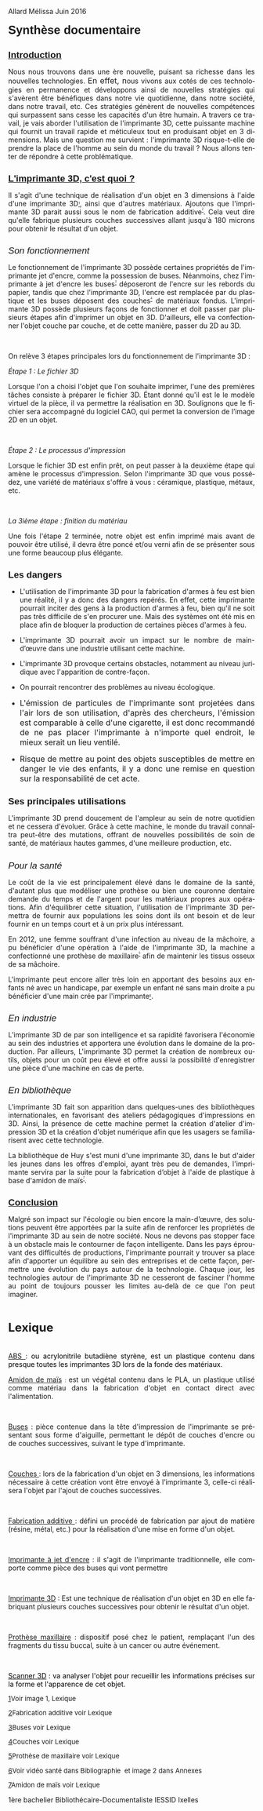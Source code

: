 <!DOCTYPE HTML PUBLIC "-//W3C//DTD HTML 4.0 Transitional//EN">
<HTML>
<HEAD>
	<META HTTP-EQUIV="CONTENT-TYPE" CONTENT="text/html; charset=windows-1252">
	<TITLE></TITLE>
	<META NAME="GENERATOR" CONTENT="OpenOffice 4.1.2  (Win32)">
	<META NAME="AUTHOR" CONTENT="m&eacute;lissa ">
	<META NAME="CREATED" CONTENT="20160524;12023642">
	<META NAME="CHANGEDBY" CONTENT="m&eacute;lissa ">
	<META NAME="CHANGED" CONTENT="20160524;13315924">
	<STYLE TYPE="text/css">
	<!--
		@page { margin-left: 2cm; margin-right: 2cm; margin-top: 1.27cm; margin-bottom: 1.27cm }
		P { margin-bottom: 0.21cm }
		H1 { margin-bottom: 0.21cm }
		H1.western { font-family: "Arial", sans-serif; font-size: 14pt }
		H1.cjk { font-family: "Microsoft YaHei"; font-size: 14pt }
		H1.ctl { font-family: "Arial Unicode MS"; font-size: 14pt }
		P.sdfootnote { margin-left: 0.5cm; text-indent: -0.5cm; margin-bottom: 0cm; font-size: 10pt }
		H2 { margin-bottom: 0.21cm }
		H2.western { font-family: "Arial", sans-serif; font-size: 14pt; font-style: italic }
		H2.cjk { font-family: "Microsoft YaHei"; font-size: 14pt; font-style: italic }
		H2.ctl { font-family: "Arial Unicode MS"; font-size: 14pt; font-style: italic }
		A.sdfootnoteanc { font-size: 57% }
	-->
	</STYLE>
</HEAD>
<BODY LANG="fr-FR" DIR="LTR">
<DIV TYPE=HEADER>
	<P STYLE="margin-bottom: 0cm">Allard M&eacute;lissa		Juin 2016</P>
</DIV>
<P STYLE="margin-top: 0.42cm; page-break-before: always; page-break-after: avoid">
<FONT FACE="Arial, sans-serif"><FONT SIZE=4><FONT SIZE=5><B>Synth&egrave;se
documentaire</B></FONT></FONT></FONT></P>
<H1 CLASS="western"><U>Introduction</U></H1>
<P ALIGN=JUSTIFY STYLE="margin-bottom: 0cm">Nous nous trouvons dans
une &egrave;re nouvelle, puisant sa richesse dans les nouvelles
technologies.  <FONT SIZE=1 STYLE="font-size: 8pt"><FONT SIZE=3>En
effet, n</FONT></FONT>ous vivons aux cot&eacute;s de ces technologies
en permanence et d&eacute;veloppons ainsi de nouvelles strat&eacute;gies
qui s'av&egrave;rent &ecirc;tre b&eacute;n&eacute;fiques dans notre
vie quotidienne, dans notre soci&eacute;t&eacute;, dans notre
travail, etc. Ces strat&eacute;gies g&eacute;n&egrave;rent de
nouvelles comp&eacute;tences qui surpassent sans cesse les capacit&eacute;s
d'un &ecirc;tre humain. A travers ce travail, je vais aborder
l'utilisation de l'imprimante 3D, cette puissante machine qui fournit
un travail rapide et m&eacute;ticuleux tout en produisant objet en 3
dimensions. Mais une question me survient&nbsp;: l'imprimante 3D
risque-t-elle de prendre la place de l'homme au sein du monde du
travail&nbsp;? Nous allons tenter de r&eacute;pondre &agrave; cette
probl&eacute;matique.</P>
<H1 CLASS="western"><U>L'imprimante 3D, c'est quoi&nbsp;?</U></H1>
<P ALIGN=JUSTIFY STYLE="margin-bottom: 0cm">Il s'agit d'une technique
de r&eacute;alisation d'un objet en 3 dimensions &agrave; l'aide
d'une imprimante 3D<A CLASS="sdfootnoteanc" NAME="sdfootnote1anc" HREF="#sdfootnote1sym"><SUP>1</SUP></A>,
ainsi que d'autres mat&eacute;riaux. Ajoutons que l'imprimante 3D
parait aussi sous le nom de fabrication additive<SUP><A CLASS="sdfootnoteanc" NAME="sdfootnote2anc" HREF="#sdfootnote2sym"><SUP>2</SUP></A></SUP>.
Cela veut dire qu'elle fabrique plusieurs couches successives allant
jusqu'&agrave; 180 microns pour obtenir le r&eacute;sultat d'un
objet.</P>
<H1 CLASS="western" STYLE="font-weight: normal"><I>Son fonctionnement</I></H1>
<P ALIGN=JUSTIFY STYLE="margin-bottom: 0cm; background: transparent">Le
fonctionnement de l'imprimante 3D poss&egrave;de certaines propri&eacute;t&eacute;s
de l'imprimante jet d'encre, comme la possession de buses. N&eacute;anmoins,
chez l'imprimante &agrave; jet d'encre les buses<SUP><A CLASS="sdfootnoteanc" NAME="sdfootnote3anc" HREF="#sdfootnote3sym"><SUP>3</SUP></A></SUP>
d&eacute;poseront de l'encre sur les rebords du papier, tandis que
chez l'imprimante 3D, l'encre est remplac&eacute;e par du plastique
et les buses d&eacute;posent des couches<SUP><A CLASS="sdfootnoteanc" NAME="sdfootnote4anc" HREF="#sdfootnote4sym"><SUP>4</SUP></A></SUP>
de mat&eacute;riaux fondus. L'imprimante 3D poss&egrave;de plusieurs
fa&ccedil;ons de fonctionner et doit passer par plusieurs &eacute;tapes
afin d'imprimer un objet en 3D. D'ailleurs, elle va confectionner
l'objet couche par couche, et de cette mani&egrave;re, passer du 2D
au 3D.</P>
<P ALIGN=JUSTIFY STYLE="margin-bottom: 0cm"><BR>
</P>
<P ALIGN=JUSTIFY STYLE="margin-bottom: 0cm">On rel&egrave;ve 3 &eacute;tapes
principales lors du fonctionnement de l'imprimante 3D&nbsp;:</P>
<P ALIGN=JUSTIFY STYLE="margin-bottom: 0cm"><I>&Eacute;tape 1&nbsp;:
Le fichier 3D</I></P>
<P ALIGN=JUSTIFY STYLE="margin-bottom: 0cm">Lorsque l'on a choisi
l'objet que l'on souhaite imprimer, l'une des premi&egrave;res t&acirc;ches
consiste &agrave; pr&eacute;parer le fichier 3D. &Eacute;tant donn&eacute;
qu'il est le le mod&egrave;le virtuel de la pi&egrave;ce, il va
permettre la  r&eacute;alisation en 3D. Soulignons que le fichier
sera accompagn&eacute; du logiciel CAO, qui permet la  conversion de
l&rsquo;image 2D en un objet.</P>
<P ALIGN=JUSTIFY STYLE="margin-bottom: 0cm"><BR>
</P>
<P ALIGN=JUSTIFY STYLE="margin-bottom: 0cm"><I>&Eacute;tape 2&nbsp;:
Le processus d'impression</I></P>
<P ALIGN=JUSTIFY STYLE="margin-bottom: 0cm">Lorsque le fichier 3D est
enfin pr&ecirc;t, on peut passer &agrave; la deuxi&egrave;me &eacute;tape
qui am&egrave;ne le processus d'impression. Selon l'imprimante 3D que
vous poss&eacute;dez, une vari&eacute;t&eacute; de mat&eacute;riaux
s'offre &agrave; vous&nbsp;: c&eacute;ramique, plastique, m&eacute;taux,
etc.</P>
<P ALIGN=JUSTIFY STYLE="margin-bottom: 0cm"><BR>
</P>
<P ALIGN=JUSTIFY STYLE="margin-bottom: 0cm"><I>La 3i&egrave;me
&eacute;tape&nbsp;: finition du mat&eacute;riau</I></P>
<P ALIGN=JUSTIFY STYLE="margin-bottom: 0cm">Une fois l'&eacute;tape 2
termin&eacute;e, notre objet est enfin imprim&eacute; mais avant de
pouvoir &ecirc;tre utilis&eacute;, il devra &ecirc;tre ponc&eacute;
et/ou verni afin de se pr&eacute;senter sous une forme beaucoup plus
&eacute;l&eacute;gante.</P>
<H1 CLASS="western">Les dangers</H1>
<UL>
	<LI><P ALIGN=JUSTIFY STYLE="margin-bottom: 0cm">L'utilisation de
	l'imprimante 3D pour la fabrication d'armes &agrave; feu est bien
	une r&eacute;alit&eacute;, il y a donc des dangers rep&eacute;r&eacute;s.
	En effet, cette imprimante pourrait inciter des gens &agrave; la
	production d'armes &agrave; feu, bien qu'il ne soit pas tr&egrave;s
	difficile de s'en procurer une. Mais des syst&egrave;mes ont &eacute;t&eacute;
	mis en place afin de bloquer la production de certaines pi&egrave;ces
	d'armes &agrave; feu.</P>
	<LI><P ALIGN=JUSTIFY STYLE="margin-bottom: 0cm"> L'imprimante 3D
	pourrait avoir un impact sur le nombre de main-d&rsquo;&oelig;uvre
	dans une industrie utilisant cette machine.</P>
	<LI><P ALIGN=JUSTIFY STYLE="margin-bottom: 0cm"> L'imprimante 3D
	provoque certains obstacles, notamment au niveau juridique avec
	l'apparition de contre-fa&ccedil;on. 
	</P>
	<LI><P ALIGN=JUSTIFY STYLE="margin-bottom: 0cm"> On pourrait
	rencontrer des probl&egrave;mes au niveau &eacute;cologique.</P>
	<LI><P ALIGN=JUSTIFY STYLE="margin-bottom: 0cm"> <FONT SIZE=1 STYLE="font-size: 8pt"><FONT SIZE=3>L'&eacute;mission
	de particules de l'imprimante sont projet&eacute;es dans l'air lors
	de son utilisation, d'apr&egrave;s des chercheurs, l'&eacute;mission
	est comparable &agrave; celle d'une cigarette, il est donc
	recommand&eacute; de ne pas placer l'imprimante &agrave; n'importe
	quel endroit, le mieux serait un lieu ventil&eacute;.</FONT></FONT></P>
	<LI><P ALIGN=JUSTIFY STYLE="margin-bottom: 0cm"> <FONT SIZE=1 STYLE="font-size: 8pt"><FONT SIZE=3>Risque
	de mettre au point des objets susceptibles de mettre en danger le
	vie des enfants, il y a donc une remise en question sur la
	responsabilit&eacute; de cet acte. </FONT></FONT>
	</P>
</UL>
<H1 CLASS="western">Ses principales utilisations</H1>
<P ALIGN=JUSTIFY STYLE="margin-bottom: 0cm">L'imprimante 3D prend
doucement de l'ampleur au sein de notre quotidien et ne cessera
d'&eacute;voluer. Gr&acirc;ce &agrave; cette machine, le monde du
travail conna&icirc;tra peut-&ecirc;tre des mutations, offrant de
nouvelles possibilit&eacute;s de soin de sant&eacute;, de mat&eacute;riaux
hautes gammes, d'une meilleure production, etc.</P>
<H2 CLASS="western" STYLE="font-weight: normal">Pour la sant&eacute;</H2>
<P ALIGN=JUSTIFY STYLE="margin-bottom: 0cm">Le co&ucirc;t de la vie
est principalement &eacute;lev&eacute; dans le domaine de la sant&eacute;,
d'autant plus que mod&eacute;liser une proth&egrave;se ou bien une
couronne dentaire demande du temps et de l'argent pour les mat&eacute;riaux
propres aux op&eacute;rations. Afin d'&eacute;quilibrer cette
situation, l'utilisation de l'imprimante 3D permettra de fournir aux
populations les soins dont ils ont besoin et de leur fournir en un
temps court et &agrave; un prix plus int&eacute;ressant.</P>
<P ALIGN=JUSTIFY STYLE="margin-bottom: 0cm">En 2012, une femme
souffrant d'une infection au niveau de la m&acirc;choire, a pu
b&eacute;n&eacute;ficier d'une op&eacute;ration &agrave; l'aide de
l'imprimante 3D, la machine a confectionn&eacute; une proth&egrave;se
de maxillaire<SUP><A CLASS="sdfootnoteanc" NAME="sdfootnote5anc" HREF="#sdfootnote5sym"><SUP>5</SUP></A></SUP>
afin de maintenir les tissus osseux de sa m&acirc;choire.</P>
<P ALIGN=JUSTIFY STYLE="margin-bottom: 0cm">L'imprimante peut encore
aller tr&egrave;s loin en apportant des besoins aux enfants n&eacute;
avec un handicape, par exemple un enfant n&eacute; sans main droite a
pu b&eacute;n&eacute;ficier d'une main cr&eacute;e par l'imprimante<A CLASS="sdfootnoteanc" NAME="sdfootnote6anc" HREF="#sdfootnote6sym"><SUP>6</SUP></A>.
</P>
<H2 CLASS="western" STYLE="font-weight: normal">En industrie</H2>
<P ALIGN=JUSTIFY STYLE="margin-bottom: 0cm">L&rsquo;imprimante 3D de
par son intelligence et sa rapidit&eacute; favorisera l'&eacute;conomie
au sein des industries et apportera une &eacute;volution dans le
domaine de la production. Par ailleurs, L'imprimante 3D permet la
cr&eacute;ation de nombreux outils, objets pour un co&ucirc;t peu
&eacute;lev&eacute; et offre aussi la possibilit&eacute;
d'enregistrer une pi&egrave;ce d'une machine en cas de perte.</P>
<H2 CLASS="western" STYLE="font-weight: normal">En biblioth&egrave;que</H2>
<P ALIGN=JUSTIFY STYLE="margin-bottom: 0cm">L'imprimante 3D fait son
apparition dans quelques-unes des biblioth&egrave;ques
internationales, en favorisant des ateliers p&eacute;dagogiques
d'impressions en 3D. Ainsi, la pr&eacute;sence de cette machine
permet la cr&eacute;ation d'atelier d'impression 3D et la cr&eacute;ation
d'objet num&eacute;rique afin que les usagers se familiarisent avec
cette technologie.</P>
<P ALIGN=JUSTIFY STYLE="margin-bottom: 0cm">La biblioth&egrave;que de
Huy s'est muni d'une imprimante 3D, dans le but d'aider les jeunes
dans les offres d'emploi, ayant tr&egrave;s peu de demandes,
l'imprimante servira par la suite pour la fabrication d&rsquo;objet &agrave;
l'aide de plastique &agrave; base d'amidon de ma&iuml;s<SUP><A CLASS="sdfootnoteanc" NAME="sdfootnote7anc" HREF="#sdfootnote7sym"><SUP>7</SUP></A></SUP>.</P>
<H1 CLASS="western"><U>Conclusion</U></H1>
<P ALIGN=JUSTIFY STYLE="margin-bottom: 0cm">Malgr&eacute; son impact
sur l'&eacute;cologie ou bien encore la main-d&rsquo;&oelig;uvre, des
solutions peuvent &ecirc;tre apport&eacute;es par la suite afin de
renforcer les propri&eacute;t&eacute;s de<FONT SIZE=1 STYLE="font-size: 8pt">
</FONT>l'imprimante 3D au sein de notre soci&eacute;t&eacute;. Nous
ne devons pas stopper face &agrave; un obstacle mais le contourner de
fa&ccedil;on intelligente. Dans les pays &eacute;prouvant des
difficult&eacute;s de productions, l'imprimante pourrait y trouver sa
place afin d'apporter un &eacute;quilibre au sein des entreprises et
de cette fa&ccedil;on, permettre une &eacute;volution du pays autour
de la technologie. Chaque jour, les technologies autour de
l'imprimante 3D ne cesseront de fasciner l'homme au point de toujours
pousser les limites au-del&agrave;<FONT SIZE=1 STYLE="font-size: 8pt">
</FONT>de ce que l'on peut imaginer.</P>
<P ALIGN=JUSTIFY STYLE="margin-bottom: 0cm"><BR>
</P>
<P ALIGN=JUSTIFY STYLE="margin-bottom: 0cm"><FONT SIZE=5><B>Lexique</B></FONT></P>
<P STYLE="margin-top: 0.01cm; margin-bottom: 0.01cm"><BR><BR>
</P>
<P ALIGN=JUSTIFY STYLE="margin-top: 0.01cm; margin-bottom: 0.01cm"><U>ABS&nbsp;</U>:
<FONT COLOR="#000000">ou acrylonitrile butadi&egrave;ne styr&egrave;ne,
est un plastique contenu dans presque toutes les imprimantes 3D lors
de la fonde des mat&eacute;riaux.</FONT></P>
<P ALIGN=JUSTIFY STYLE="margin-bottom: 0cm"> 
</P>
<P ALIGN=JUSTIFY STYLE="margin-bottom: 0cm"><U>Amidon de ma&iuml;s</U>&nbsp;<FONT SIZE=1 STYLE="font-size: 8pt">:
</FONT>est un v&eacute;g&eacute;tal contenu dans le PLA, un plastique
utilis&eacute; comme mat&eacute;riau dans la fabrication d'objet en
contact direct avec l'alimentation.</P>
<P ALIGN=JUSTIFY STYLE="margin-bottom: 0cm"><BR>
</P>
<P ALIGN=JUSTIFY STYLE="margin-bottom: 0cm"><U>Buses</U>&nbsp;: pi&egrave;ce
contenue dans la t&ecirc;te d'impression de l'imprimante se
pr&eacute;sentant sous forme d'aiguille, permettant le d&eacute;p&ocirc;t
de couches d'encre ou de couches successives, suivant le type
d'imprimante.</P>
<P ALIGN=JUSTIFY STYLE="margin-bottom: 0cm"><BR>
</P>
<P ALIGN=JUSTIFY STYLE="margin-bottom: 0cm"><U>Couches&nbsp;</U>:
lors de la fabrication d'un objet en 3 dimensions, les informations
n&eacute;cessaire &agrave; cette cr&eacute;ation vont &ecirc;tre
envoy&eacute; &agrave; l&rsquo;imprimante 3, celle-ci r&eacute;alisera
l'objet par l'ajout de couches successives.</P>
<P ALIGN=JUSTIFY STYLE="margin-bottom: 0cm"><BR>
</P>
<P ALIGN=JUSTIFY STYLE="margin-bottom: 0cm"><U>Fabrication additive&nbsp;</U>:
d&eacute;fini un proc&eacute;d&eacute; de fabrication par ajout de
mati&egrave;re (r&eacute;sine, m&eacute;tal, etc.) pour la
r&eacute;alisation d'une mise en forme d'un objet.</P>
<P ALIGN=JUSTIFY STYLE="margin-bottom: 0cm"><BR>
</P>
<P ALIGN=JUSTIFY STYLE="margin-bottom: 0cm"><U>Imprimante &agrave;
jet d'encre</U>&nbsp;: il s'agit de l'imprimante traditionnelle, elle
comporte comme pi&egrave;ce des buses qui vont permettre</P>
<P ALIGN=JUSTIFY STYLE="margin-bottom: 0cm"><BR>
</P>
<P ALIGN=JUSTIFY STYLE="margin-bottom: 0cm"><U>Imprimante 3D</U><SPAN STYLE="text-decoration: none">&nbsp;:</SPAN>
Est une technique de r&eacute;alisation d'un objet en 3D en elle
fabriquant plusieurs couches successives pour obtenir le r&eacute;sultat
d'un objet.</P>
<P ALIGN=JUSTIFY STYLE="margin-bottom: 0cm"><BR>
</P>
<P ALIGN=JUSTIFY STYLE="margin-bottom: 0cm"><U>Proth&egrave;se
maxillaire</U>&nbsp;: dispositif pos&eacute; chez le patient,
rempla&ccedil;ant l'un des fragments du tissu buccal, suite &agrave;
un cancer ou autre &eacute;v&eacute;nement.</P>
<P ALIGN=JUSTIFY STYLE="margin-bottom: 0cm"><BR>
</P>
<P ALIGN=JUSTIFY STYLE="margin-bottom: 0cm"><FONT COLOR="#000000"><U>Scanner
3D</U></FONT><FONT COLOR="#000000">&nbsp;: va analyser l'objet pour
recueillir les informations pr&eacute;cises sur la forme et
l'apparence de cet objet.</FONT></P>
<DIV ID="sdfootnote1">
	<P CLASS="sdfootnote"><A CLASS="sdfootnotesym" NAME="sdfootnote1sym" HREF="#sdfootnote1anc">1</A>Voir
	image 1, Lexique</P>
</DIV>
<DIV ID="sdfootnote2">
	<P CLASS="sdfootnote"><A CLASS="sdfootnotesym" NAME="sdfootnote2sym" HREF="#sdfootnote2anc">2</A>Fabrication
	additive voir Lexique</P>
</DIV>
<DIV ID="sdfootnote3">
	<P CLASS="sdfootnote"><A CLASS="sdfootnotesym" NAME="sdfootnote3sym" HREF="#sdfootnote3anc">3</A>Buses
	voir Lexique</P>
</DIV>
<DIV ID="sdfootnote4">
	<P CLASS="sdfootnote"><A CLASS="sdfootnotesym" NAME="sdfootnote4sym" HREF="#sdfootnote4anc">4</A>Couches
	voir Lexique</P>
</DIV>
<DIV ID="sdfootnote5">
	<P CLASS="sdfootnote"><A CLASS="sdfootnotesym" NAME="sdfootnote5sym" HREF="#sdfootnote5anc">5</A>Proth&egrave;se
	de maxillaire voir Lexique</P>
</DIV>
<DIV ID="sdfootnote6">
	<P CLASS="sdfootnote"><A CLASS="sdfootnotesym" NAME="sdfootnote6sym" HREF="#sdfootnote6anc">6</A>Voir
	vid&eacute;o sant&eacute; dans Bibliographie&nbsp;  et image 2 dans
	Annexes</P>
</DIV>
<DIV ID="sdfootnote7">
	<P CLASS="sdfootnote"><A CLASS="sdfootnotesym" NAME="sdfootnote7sym" HREF="#sdfootnote7anc">7</A>Amidon
	de ma&iuml;s voir Lexique</P>
</DIV>
<DIV TYPE=FOOTER>
	<P STYLE="margin-bottom: 0cm">1&egrave;re bachelier
	Biblioth&eacute;caire-Documentaliste		IESSID Ixelles</P>
</DIV>
</BODY>
</HTML>
